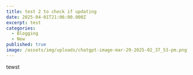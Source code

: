```yaml
---
title: test 2 to check if updating
date: 2025-04-01T21:06:00.000Z
excerpt: test
categories:
  - Blogging
  - New
published: true
image: /assets/img/uploads/chatgpt-image-mar-29-2025-02_37_53-pm.png
---
```

tewst
